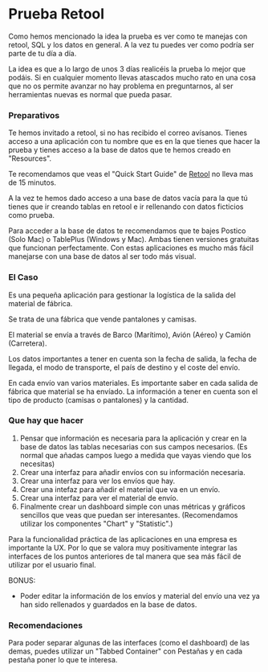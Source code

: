 # Prueba Retool

Como hemos mencionado la idea la prueba es ver como te manejas con retool, SQL y los datos en general. A la vez tu puedes ver como podría ser parte de tu día a día.

La idea es que a lo largo de unos 3 días realicéis la prueba lo mejor que podáis. Si en cualquier momento llevas atascados mucho rato en una cosa que no os permite avanzar no hay problema en preguntarnos, al ser herramientas nuevas es normal que pueda pasar.

### Preparativos

Te hemos invitado a retool, si no has recibido el correo avísanos. Tienes acceso a una aplicación con tu nombre que es en la que tienes que hacer la prueba y tienes acceso a la base de datos que te hemos creado en "Resources".

Te recomendamos que veas el "Quick Start Guide" de [Retool](https://docs.retool.com/docs/quickstart) no lleva mas de 15 minutos.

A la vez te hemos dado acceso a una base de datos vacía para la que tú tienes que ir creando tablas en retool e ir rellenando con datos ficticios como prueba.

Para acceder a la base de datos te recomendamos que te bajes Postico (Solo Mac) o TablePlus (Windows y Mac). Ambas tienen versiones gratuitas que funcionan perfectamente. Con estas aplicaciones es mucho más fácil manejarse con una base de datos al ser todo más visual.


### El Caso
Es una pequeña aplicación para gestionar la logística de la salida del material de fábrica.

Se trata de una fábrica que vende pantalones y camisas.

El material se envía a través de Barco (Marítimo), Avión (Aéreo) y Camión (Carretera).

Los datos importantes a tener en cuenta son la fecha de salida, la fecha de llegada, el modo de transporte, el país de destino y el coste del envío.

En cada envío van varios materiales. Es importante saber en cada salida de fábrica que material se ha envíado. La información a tener en cuenta son el tipo de producto (camisas o pantalones) y la cantidad.

### Que hay que hacer 
1. Pensar que información es necesaria para la aplicación y crear en la base de datos las tablas necesarias con sus campos necesarios. (Es normal que añadas campos luego a medida que vayas viendo que los necesitas)
2. Crear una interfaz para añadir envíos con su información necesaria.
3. Crear una interfaz para ver los envíos que hay.
4. Crear una intefaz para añadir el material que va en un envío.
5. Crear una interfaz para ver el material de envío.
6. Finalmente crear un dashboard simple con unas métricas y gráficos sencillos que veas que puedan ser interesantes. (Recomendamos utilizar los componentes "Chart" y "Statistic".)

Para la funcionalidad práctica de las aplicaciones en una empresa es importante la UX. Por lo que se valora muy positivamente integrar las interfaces de los puntos anteriores de tal manera que sea más fácil de utilizar por el usuario final.


BONUS:
- Poder editar la información de los envíos y material del envío una vez ya han sido rellenados y guardados en la base de datos.


### Recomendaciones
Para poder separar algunas de las interfaces (como el dashboard) de las demas, puedes utilizar un "Tabbed Container" con Pestañas y en cada pestaña poner lo que te interesa.
